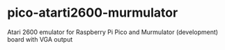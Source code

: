 # pico-atarti2600-murmulator
Atari 2600 emulator for Raspberry Pi Pico and Murmulator (development) board with VGA output
